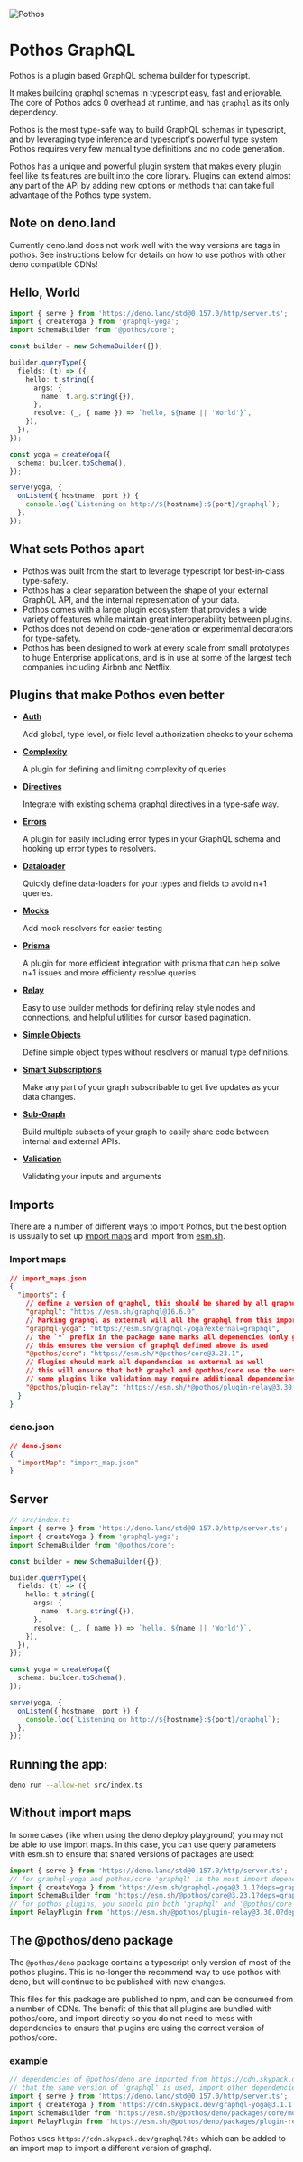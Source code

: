 ![Pothos](https://pothos-graphql.dev/assets/logo-name-auto.svg)

# Pothos GraphQL

Pothos is a plugin based GraphQL schema builder for typescript.

It makes building graphql schemas in typescript easy, fast and enjoyable. The core of Pothos adds 0
overhead at runtime, and has `graphql` as its only dependency.

Pothos is the most type-safe way to build GraphQL schemas in typescript, and by leveraging type
inference and typescript's powerful type system Pothos requires very few manual type definitions and
no code generation.

Pothos has a unique and powerful plugin system that makes every plugin feel like its features are
built into the core library. Plugins can extend almost any part of the API by adding new options or
methods that can take full advantage of the Pothos type system.

## Note on deno.land

Currently deno.land does not work well with the way versions are tags in pothos. See instructions
below for details on how to use pothos with other deno compatible CDNs!

## Hello, World

```typescript
import { serve } from 'https://deno.land/std@0.157.0/http/server.ts';
import { createYoga } from 'graphql-yoga';
import SchemaBuilder from '@pothos/core';

const builder = new SchemaBuilder({});

builder.queryType({
  fields: (t) => ({
    hello: t.string({
      args: {
        name: t.arg.string({}),
      },
      resolve: (_, { name }) => `hello, ${name || 'World'}`,
    }),
  }),
});

const yoga = createYoga({
  schema: builder.toSchema(),
});

serve(yoga, {
  onListen({ hostname, port }) {
    console.log(`Listening on http://${hostname}:${port}/graphql`);
  },
});
```

## What sets Pothos apart

- Pothos was built from the start to leverage typescript for best-in-class type-safety.
- Pothos has a clear separation between the shape of your external GraphQL API, and the internal
  representation of your data.
- Pothos comes with a large plugin ecosystem that provides a wide variety of features while maintain
  great interoperability between plugins.
- Pothos does not depend on code-generation or experimental decorators for type-safety.
- Pothos has been designed to work at every scale from small prototypes to huge Enterprise
  applications, and is in use at some of the largest tech companies including Airbnb and Netflix.

## Plugins that make Pothos even better

- [**Auth**](https://pothos-graphql.dev/docs/plugins/scope-auth)

  Add global, type level, or field level authorization checks to your schema

- [**Complexity**](https://pothos-graphql.dev/docs/plugins/complexity)

  A plugin for defining and limiting complexity of queries

- [**Directives**](https://pothos-graphql.dev/docs/plugins/directives)

  Integrate with existing schema graphql directives in a type-safe way.

- [**Errors**](https://pothos-graphql.dev/docs/plugins/errors)

  A plugin for easily including error types in your GraphQL schema and hooking up error types to
  resolvers.

- [**Dataloader**](https://pothos-graphql.dev/docs/plugins/dataloader)

  Quickly define data-loaders for your types and fields to avoid n+1 queries.

- [**Mocks**](https://pothos-graphql.dev/docs/plugins/mocks)

  Add mock resolvers for easier testing

- [**Prisma**](https://pothos-graphql.dev/docs/plugins/prisma)

  A plugin for more efficient integration with prisma that can help solve n+1 issues and more
  efficienty resolve queries

- [**Relay**](https://pothos-graphql.dev/docs/plugins/relay)

  Easy to use builder methods for defining relay style nodes and connections, and helpful utilities
  for cursor based pagination.

- [**Simple Objects**](https://pothos-graphql.dev/docs/plugins/simple-objects)

  Define simple object types without resolvers or manual type definitions.

- [**Smart Subscriptions**](https://pothos-graphql.dev/docs/plugins/smart-subscriptions)

  Make any part of your graph subscribable to get live updates as your data changes.

- [**Sub-Graph**](https://pothos-graphql.dev/docs/plugins/sub-graph)

  Build multiple subsets of your graph to easily share code between internal and external APIs.

- [**Validation**](https://pothos-graphql.dev/docs/plugins/validation)

  Validating your inputs and arguments

## Imports

There are a number of different ways to import Pothos, but the best option is ussually to set up
[import maps](https://deno.land/manual@v1.28.3/basics/modules/import_maps) and import from
[esm.sh](https://esm.sh).

### Import maps

```json
// import_maps.json
{
  "imports": {
    // define a version of graphql, this should be shared by all graphql libraries
    "graphql": "https://esm.sh/graphql@16.6.0",
    // Marking graphql as external will all the graphql from this import_map to be used
    "graphql-yoga": "https://esm.sh/graphql-yoga?external=graphql",
    // the `*` prefix in the package name marks all depenencies (only graphql in this case) as external
    // this ensures the version of graphql defined above is used
    "@pothos/core": "https://esm.sh/*@pothos/core@3.23.1",
    // Plugins should mark all dependencies as external as well
    // this will ensure that both graphql and @pothos/core use the versions defined above
    // some plugins like validation may require additional dependencies to be added to the import map (eg. zod)
    "@pothos/plugin-relay": "https://esm.sh/*@pothos/plugin-relay@3.30.0"
  }
}
```

### deno.json

```json
// deno.jsonc
{
  "importMap": "import_map.json"
}
```

## Server

```typescript
// src/index.ts
import { serve } from 'https://deno.land/std@0.157.0/http/server.ts';
import { createYoga } from 'graphql-yoga';
import SchemaBuilder from '@pothos/core';

const builder = new SchemaBuilder({});

builder.queryType({
  fields: (t) => ({
    hello: t.string({
      args: {
        name: t.arg.string({}),
      },
      resolve: (_, { name }) => `hello, ${name || 'World'}`,
    }),
  }),
});

const yoga = createYoga({
  schema: builder.toSchema(),
});

serve(yoga, {
  onListen({ hostname, port }) {
    console.log(`Listening on http://${hostname}:${port}/graphql`);
  },
});
```

## Running the app:

```bash
deno run --allow-net src/index.ts
```

## Without import maps

In some cases (like when using the deno deploy playground) you may not be able to use import maps.
In this case, you can use query parameters with esm.sh to ensure that shared versions of packages
are used:

```ts
import { serve } from 'https://deno.land/std@0.157.0/http/server.ts';
// for graphql-yoga and pothos/core 'graphql' is the most import depencency to pin
import { createYoga } from 'https://esm.sh/graphql-yoga@3.1.1?deps=graphql@16.6.0';
import SchemaBuilder from 'https://esm.sh/@pothos/core@3.23.1?deps=graphql@16.6.0';
// for pothos plugins, you should pin both 'graphql' and '@pothos/core'
import RelayPlugin from 'https://esm.sh/@pothos/plugin-relay@3.30.0?deps=graphql@16.6.0,@pothos/core@3.23.1';
```

## The @pothos/deno package

The `@pothos/deno` package contains a typescript only version of most of the pothos plugins. This is
no-longer the recommend way to use pothos with deno, but will continue to be published with new
changes.

This files for this package are published to npm, and can be consumed from a number of CDNs. The
benefit of this that all plugins are bundled with pothos/core, and import directly so you do not
need to mess with dependencies to ensure that plugins are using the correct version of pothos/core.

### example

```typescript
// dependencies of @pothos/deno are imported from https://cdn.skypack.dev/{package} to ensure
// that the same version of 'graphql' is used, import other dependencies from sky pack as well
import { serve } from 'https://deno.land/std@0.157.0/http/server.ts';
import { createYoga } from 'https://cdn.skypack.dev/graphql-yoga@3.1.1';
import SchemaBuilder from 'https://esm.sh/@pothos/deno/packages/core/mod.ts';
import RelayPlugin from 'https://esm.sh/@pothos/deno/packages/plugin-relay/mod.ts';
```

Pothos uses `https://cdn.skypack.dev/graphql?dts` which can be added to an import map to import a
different version of graphql.
